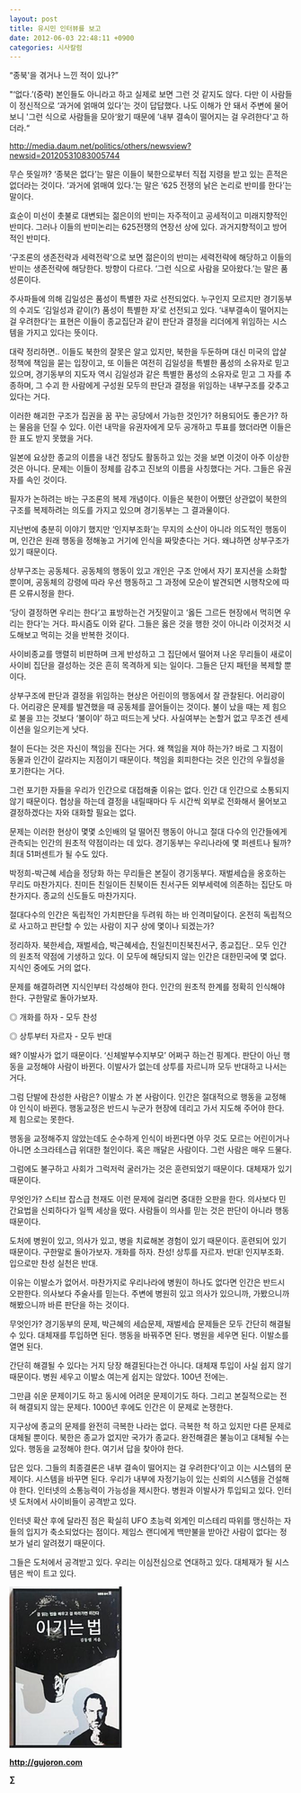 ```yaml
---
layout: post
title: 유시민 인터뷰를 보고
date: 2012-06-03 22:48:11 +0900
categories: 시사칼럼
---
```

“종북'을 겪거나 느낀 적이 있나?”

  
"‘없다.’(중략) 본인들도 아니라고 하고 실제로 보면 그런 것 같지도 않다. 다만 이 사람들이 정신적으로 ‘과거에 얽매여 있다’는 것이 답답했다. 나도 이해가 안 돼서 주변에 물어보니 '그런 식으로 사람들을 모아‘왔기 때문에 ’내부 결속이 떨어지는 걸 우려한다'고 하더라.“ 

http://media.daum.net/politics/others/newsview?newsid=20120531083005744 

무슨 뜻일까? ‘종북은 없다’는 말은 이들이 북한으로부터 직접 지령을 받고 있는 흔적은 없더라는 것이다. ‘과거에 얽매여 있다.’는 말은 ‘625 전쟁의 낡은 논리로 반미를 한다’는 말이다. 

효순이 미선이 촛불로 대변되는 젊은이의 반미는 자주적이고 공세적이고 미래지향적인 반미다. 그러나 이들의 반미논리는 625전쟁의 연장선 상에 있다. 과거지향적이고 방어적인 반미다. 

‘구조론의 생존전략과 세력전략’으로 보면 젊은이의 반미는 세력전략에 해당하고 이들의 반미는 생존전략에 해당한다. 방향이 다르다. ‘그런 식으로 사람을 모아왔다.’는 말은 품성론이다. 

주사파들에 의해 김일성은 품성이 특별한 자로 선전되었다. 누구인지 모르지만 경기동부의 수괴도 ‘김일성과 같이(?) 품성이 특별한 자’로 선전되고 있다. ‘내부결속이 떨어지는걸 우려한다’는 표현은 이들이 종교집단과 같이 판단과 결정을 리더에게 위임하는 시스템을 가지고 있다는 뜻이다. 

대략 정리하면.. 이들도 북한의 잘못은 알고 있지만, 북한을 두둔하며 대신 미국의 압살정책에 책임을 묻는 입장이고, 또 이들은 여전히 김일성을 특별한 품성의 소유자로 믿고 있으며, 경기동부의 지도자 역시 김일성과 같은 특별한 품성의 소유자로 믿고 그 자를 추종하며, 그 수괴 한 사람에게 구성원 모두의 판단과 결정을 위임하는 내부구조를 갖추고 있다는 거다. 

이러한 해괴한 구조가 집권을 꿈 꾸는 공당에서 가능한 것인가? 허용되어도 좋은가? 하는 물음을 던질 수 있다. 이런 내막을 유권자에게 모두 공개하고 투표를 했더라면 이들은 한 표도 받지 못했을 거다. 

일본에 요상한 종교의 이름을 내건 정당도 활동하고 있는 것을 보면 이것이 아주 이상한 것은 아니다. 문제는 이들이 정체를 감추고 진보의 이름을 사칭했다는 거다. 그들은 유권자를 속인 것이다. 

필자가 논하려는 바는 구조론의 복제 개념이다. 이들은 북한이 어쨌던 상관없이 북한의 구조를 복제하려는 의도를 가지고 있으며 경기동부는 그 결과물이다. 

지난번에 충분히 이야기 했지만 ‘인지부조화’는 무지의 소산이 아니라 의도적인 행동이며, 인간은 원래 행동을 정해놓고 거기에 인식을 짜맞춘다는 거다. 왜냐하면 상부구조가 있기 때문이다. 

상부구조는 공동체다. 공동체의 행동이 있고 개인은 구조 안에서 자기 포지션을 소화할 뿐이며, 공동체의 강령에 따라 우선 행동하고 그 과정에 모순이 발견되면 시행착오에 따른 오류시정을 한다. 

‘당이 결정하면 우리는 한다’고 표방하는건 거짓말이고 ‘옳든 그르든 현장에서 먹히면 우리는 한다’는 거다. 파시즘도 이와 같다. 그들은 옳은 것을 행한 것이 아니라 이것저것 시도해보고 먹히는 것을 반복한 것이다. 

사이비종교를 맹렬히 비판하며 크게 반성하고 그 집단에서 떨어져 나온 무리들이 새로이 사이비 집단을 결성하는 것은 흔히 목격하게 되는 일이다. 그들은 단지 패턴을 복제할 뿐이다. 

상부구조에 판단과 결정을 위임하는 현상은 어린이의 행동에서 잘 관찰된다. 어리광이다. 어리광은 문제를 발견했을 때 공동체를 끌어들이는 것이다. 불이 났을 때는 제 힘으로 불을 끄는 것보다 ‘불이야’ 하고 떠드는게 낫다. 사실여부는 논할거 없고 무조건 센세이션을 일으키는게 낫다. 

철이 든다는 것은 자신이 책임을 진다는 거다. 왜 책임을 져야 하는가? 바로 그 지점이 동물과 인간이 갈라지는 지점이기 때문이다. 책임을 회피한다는 것은 인간의 우월성을 포기한다는 거다. 

그런 포기한 자들을 우리가 인간으로 대접해줄 이유는 없다. 인간 대 인간으로 소통되지 않기 때문이다. 협상을 하는데 결정을 내릴때마다 두 시간씩 외부로 전화해서 물어보고 결정하겠다는 자와 대화할 필요는 없다. 

문제는 이러한 현상이 몇몇 소인배의 덜 떨어진 행동이 아니고 절대 다수의 인간들에게 관측되는 인간의 원초적 약점이라는 데 있다. 경기동부는 우리나라에 몇 퍼센트나 될까? 최대 51퍼센트가 될 수도 있다. 

박정희-박근혜 세습을 정당화 하는 무리들은 본질이 경기동부다. 재벌세습을 옹호하는 무리도 마찬가지다. 친미든 친일이든 친북이든 친서구든 외부세력에 의존하는 집단도 마찬가지다. 종교의 신도들도 마찬가지다. 

절대다수의 인간은 독립적인 가치판단을 두려워 하는 바 인격미달이다. 온전히 독립적으로 사고하고 판단할 수 있는 사람이 지구 상에 몇이나 되겠는가? 

정리하자. 북한세습, 재벌세습, 박근혜세습, 친일친미친북친서구, 종교집단.. 모두 인간의 원초적 약점에 기생하고 있다. 이 모두에 해당되지 않는 인간은 대한민국에 몇 없다. 지식인 중에도 거의 없다. 

문제를 해결하려면 지식인부터 각성해야 한다. 인간의 원초적 한계를 정확히 인식해야 한다. 구한말로 돌아가보자. 

◎ 개화를 하자 - 모두 찬성

  
◎ 상투부터 자르자 - 모두 반대 

왜? 이발사가 없기 때문이다. ‘신체발부수지부모’ 어쩌구 하는건 핑계다. 판단이 아닌 행동을 교정해야 사람이 바뀐다. 이발사가 없는데 상투를 자르니까 모두 반대하고 나서는 거다. 

그럼 단발에 찬성한 사람은? 이발소 가 본 사람이다. 인간은 절대적으로 행동을 교정해야 인식이 바뀐다. 행동교정은 반드시 누군가 현장에 데리고 가서 지도해 주어야 한다. 제 힘으로는 못한다. 

행동을 교정해주지 않았는데도 순수하게 인식이 바뀐다면 아무 것도 모르는 어린이거나 아니면 소크라테스급 위대한 철인이다. 혹은 깨달은 사람이다. 그런 사람은 매우 드물다. 

그럼에도 불구하고 사회가 그럭저럭 굴러가는 것은 훈련되었기 때문이다. 대체재가 있기 때문이다. 

무엇인가? 스티브 잡스급 천재도 이런 문제에 걸리면 중대한 오판을 한다. 의사보다 민간요법을 신뢰하다가 일찍 세상을 떴다. 사람들이 의사를 믿는 것은 판단이 아니라 행동 때문이다. 

도처에 병원이 있고, 의사가 있고, 병을 치료해본 경험이 있기 때문이다. 훈련되어 있기 때문이다. 구한말로 돌아가보자. 개화를 하자. 찬성! 상투를 자르자. 반대! 인지부조화. 입으로만 찬성 실천은 반대. 

이유는 이발소가 없어서. 마찬가지로 우리나라에 병원이 하나도 없다면 인간은 반드시 오판한다. 의사보다 주술사를 믿는다. 주변에 병원히 있고 의사가 있으니까, 가봤으니까 해봤으니까 바른 판단을 하는 것이다. 

무엇인가? 경기동부의 문제, 박근혜의 세습문제, 재벌세습 문제들은 모두 간단히 해결될 수 있다. 대체재를 투입하면 된다. 행동을 바꿔주면 된다. 병원을 세우면 된다. 이발소를 열면 된다. 

간단히 해결될 수 있다는 거지 당장 해결된다는건 아니다. 대체재 투입이 사실 쉽지 않기 때문이다. 병원 세우고 이발소 여는게 쉽지는 않았다. 100년 전에는. 

그만큼 쉬운 문제이기도 하고 동시에 어려운 문제이기도 하다. 그리고 본질적으로는 전혀 해결되지 않는 문제다. 1000년 후에도 인간은 이 문제로 논쟁한다. 

지구상에 종교의 문제를 완전히 극복한 나라는 없다. 극복한 척 하고 있지만 다른 문제로 대체될 뿐이다. 북한은 종교가 없지만 국가가 종교다. 완전해결은 불능이고 대체될 수는 있다. 행동을 교정해야 한다. 여기서 답을 찾아야 한다. 

답은 있다. 그들의 최종결론은 내부 결속이 떨어지는 걸 우려한다'이고 이는 시스템의 문제이다. 시스템을 바꾸면 된다. 우리가 내부에 자정기능이 있는 신뢰의 시스템을 건설해야 한다. 인터넷의 소통능력이 가능성을 제시한다. 병원과 이발사가 투입되고 있다. 인터넷 도처에서 사이비들이 공격받고 있다. 



인터넷 확산 후에 달라진 점은 확실히 UFO 초능력 외계인 미스테리 따위를 맹신하는 자들의 입지가 축소되었다는 점이다. 제임스 랜디에게 백만불을 받아간 사람이 없다는 정보가 널리 알려졌기 때문이다. 



그들은 도처에서 공격받고 있다. 우리는 이심전심으로 연대하고 있다. 대체재가 될 시스템은 싹이 트고 있다. 







<a href="?mid=WaytoWin" target="_self"><img alt="0.JPG" src="files/attach/images/199/290/248/123456.JPG" width="200" height="287" /> </a>







**http://gujoron.com**  


**∑**